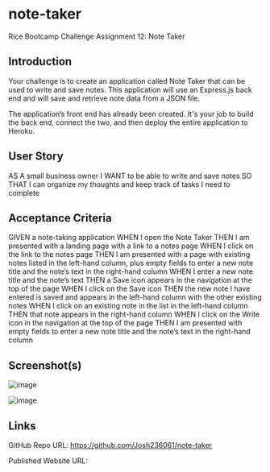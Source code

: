 # note-taker
Rice Bootcamp Challenge Assignment 12: Note Taker

## Introduction

Your challenge is to create an application called Note Taker that can be used to write and save notes. This application will use an Express.js back end and will save and retrieve note data from a JSON file.

The application’s front end has already been created. It's your job to build the back end, connect the two, and then deploy the entire application to Heroku.

## User Story

AS A small business owner
I WANT to be able to write and save notes
SO THAT I can organize my thoughts and keep track of tasks I need to complete

## Acceptance Criteria

GIVEN a note-taking application
WHEN I open the Note Taker
THEN I am presented with a landing page with a link to a notes page
WHEN I click on the link to the notes page
THEN I am presented with a page with existing notes listed in the left-hand column, plus empty fields to enter a new note title and the note’s text in the right-hand column
WHEN I enter a new note title and the note’s text
THEN a Save icon appears in the navigation at the top of the page
WHEN I click on the Save icon
THEN the new note I have entered is saved and appears in the left-hand column with the other existing notes
WHEN I click on an existing note in the list in the left-hand column
THEN that note appears in the right-hand column
WHEN I click on the Write icon in the navigation at the top of the page
THEN I am presented with empty fields to enter a new note title and the note’s text in the right-hand column

## Screenshot(s)

![image](https://user-images.githubusercontent.com/71394743/198110425-c091c163-208e-496f-a3f7-a67f8e1361d6.png)

![image](https://user-images.githubusercontent.com/71394743/198114476-2c87ea96-463d-491a-afb7-cb0d72e8bee1.png)



## Links

GitHub Repo URL: https://github.com/Josh236061/note-taker

Published Website URL: 
